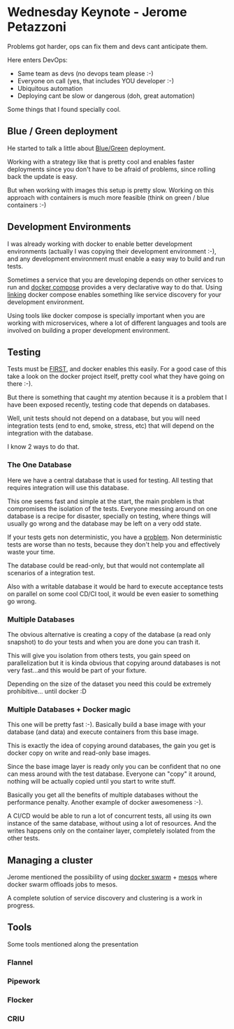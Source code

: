 # Wednesday Keynote - Jerome Petazzoni

Problems got harder, ops can fix them and devs cant anticipate them.

Here enters DevOps:

* Same team as devs (no devops team please :-)
* Everyone on call (yes, that includes YOU developer :-)
* Ubiquitous automation
* Deploying cant be slow or dangerous (doh, great automation)

Some things that I found specially cool.


## Blue / Green deployment

He started to talk a little about [Blue/Green](TODO) deployment.

Working with a strategy like that is pretty cool and enables faster deployments
since you don't have to be afraid of problems, since rolling back the update 
is easy.

But when working with images this setup is pretty slow. Working on this approach
with containers is much more feasible (think on green / blue containers :-)


## Development Environments

I was already working with docker to enable better development environments
(actually I was copying their development environment :-), and any development environment
must enable a easy way to build and run tests.

Sometimes a service that you are developing depends on other services to run and 
[docker compose](TODO) provides a very declarative way to do that.
Using [linking](TODO) docker compose enables something like service discovery
for your development environment.

Using tools like docker compose is specially important when you are working with
microservices, where a lot of different languages and tools are involved on
building a proper development environment.


## Testing

Tests must be [FIRST](TODO), and docker enables this easily. For a good case of this
take a look on the docker project itself, pretty cool what they have going on there :-).

But there is something that caught my atention because it is a problem that I have been
exposed recently, testing code that depends on databases.

Well, unit tests should not depend on a database, but you will need integration tests
(end to end, smoke, stress, etc) that will depend on the integration with the database.

I know 2 ways to do that.


### The One Database

Here we have a central database that is used for testing. All testing that 
requires integration will use this database.

This one seems fast and simple at the start, the main problem is that compromises the 
isolation of the tests. Everyone messing around on one database is a recipe for disaster,
specially on testing, where things will usually go wrong and the database may be left 
on a very odd state.

If your tests gets non deterministic, you have a [problem](TODO).
Non deterministic tests are worse than no tests, because they don't help you and effectively
waste your time.

The database could be read-only, but that would not contemplate all scenarios of a integration test.

Also with a writable database it would be hard to execute acceptance tests on parallel on some cool CD/CI tool,
it would be even easier to something go wrong.


### Multiple Databases

The obvious alternative is creating a copy of the database (a read only snapshot) 
to do your tests and when you are done you can trash it.

This will give you isolation from others tests, you gain speed on parallelization but it is kinda
obvious that copying around databases is not very fast...and this would be part of your fixture.

Depending on the size of the dataset you need this could be extremely prohibitive... until docker :D


### Multiple Databases + Docker magic

This one will be pretty fast :-). Basically build a base image with your database (and data)
and execute containers from this base image.

This is exactly the idea of copying around databases, the gain you get is docker copy on write
and read-only base images.

Since the base image layer is ready only you can be confident that no one can mess around with the
test database. Everyone can "copy" it around, nothing will be actually copied until you start to
write stuff.

Basically you get all the benefits of multiple databases without the performance penalty.
Another example of docker awesomeness :-).

A CI/CD would be able to run a lot of concurrent tests, all using its own instance of the same database,
without using a lot of resources. And the writes happens only on the container layer, completely isolated
from the other tests.


## Managing a cluster


Jerome mentioned the possibility of using [docker swarm](TODO) + [mesos](TODO) where
docker swarm offloads jobs to mesos.

A complete solution of service discovery and clustering is a work in progress.


## Tools

Some tools mentioned along the presentation

### Flannel

### Pipework

### Flocker

### CRIU
